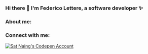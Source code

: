 <h3 align="left">Hi there 👋 I'm Federico Lettere, a software developer ✨</h3>
<h3 align="left">About me:</h3>
<h3 align="left">Connect with me:</h3>
<p align="left">
<a href="https://it.linkedin.com/in/federico-lettere-418517162" target="blank">
  <img align="center" src="https://img.shields.io/badge/CodePen-000000.svg?style=for-the-badge&logo=CodePen&logoColor=white" alt="Sat Naing's Codepen Account" />
</a>
</p>


<!--
**flettere/flettere** is a ✨ _special_ ✨ repository because its `README.md` (this file) appears on your GitHub profile.

Here are some ideas to get you started:

- 🔭 I’m currently working on ...
- 🌱 I’m currently learning ...
- 👯 I’m looking to collaborate on ...
- 🤔 I’m looking for help with ...
- 💬 Ask me about ...
- 📫 How to reach me: ...
- 😄 Pronouns: ...
- ⚡ Fun fact: ...
-->
